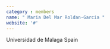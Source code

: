 ```yaml
---
category : members
name: " Maria Del Mar Roldan-Garcia " 
website: '#'
---
```

Universidad de Malaga
Spain

